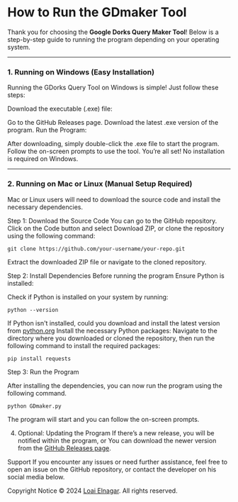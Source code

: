 # **How to Run the GDmaker Tool**

Thank you for choosing the **Google Dorks Query Maker Tool**! Below is a step-by-step guide to running the program depending on your operating system.
___________________________________________________________________________________
### **1. Running on Windows (Easy Installation)**
Running the GDorks Query Tool on Windows is simple! Just follow these steps:

Download the executable (.exe) file:

Go to the GitHub Releases page.
Download the latest .exe version of the program.
Run the Program:

After downloading, simply double-click the .exe file to start the program.
Follow the on-screen prompts to use the tool.
You’re all set! No installation is required on Windows.

___________________________________________________________________________________

### **2. Running on Mac or Linux (Manual Setup Required)**
Mac or Linux users will need to download the source code and install the necessary dependencies.

Step 1: Download the Source Code
You can go to the GitHub repository.
Click on the Code button and select Download ZIP, or clone the repository using the following command:

```
git clone https://github.com/your-username/your-repo.git
```

Extract the downloaded ZIP file or navigate to the cloned repository.

Step 2: Install Dependencies
Before running the program Ensure Python is installed:

Check if Python is installed on your system by running:
```
python --version
```
If Python isn't installed, could you download and install the latest version from [python.org](python.org)
Install the necessary Python packages: Navigate to the directory where you downloaded or cloned the repository, then run the following command to install the required packages:
```
pip install requests
```
Step 3: Run the Program

After installing the dependencies, you can now run the program using the following command.

```
python GDmaker.py
```

The program will start and you can follow the on-screen prompts.

4. Optional: Updating the Program
If there’s a new release, you will be notified within the program, or You can download the newer version from the [GitHub Releases page]().

Support
If you encounter any issues or need further assistance, feel free to open an issue on the GitHub repository, or contact the developer on his social media below.

Copyright Notice
© 2024 [Loai Elnagar](https://linktr.ee/loaiproductins). All rights reserved.


